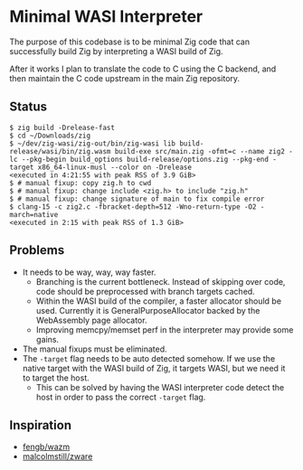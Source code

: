 # Minimal WASI Interpreter

The purpose of this codebase is to be minimal Zig code that can successfully
build Zig by interpreting a WASI build of Zig.

After it works I plan to translate the code to C using the C backend, and then
maintain the C code upstream in the main Zig repository.

## Status

```
$ zig build -Drelease-fast
$ cd ~/Downloads/zig
$ ~/dev/zig-wasi/zig-out/bin/zig-wasi lib build-release/wasi/bin/zig.wasm build-exe src/main.zig -ofmt=c --name zig2 -lc --pkg-begin build_options build-release/options.zig --pkg-end -target x86_64-linux-musl --color on -Drelease
<executed in 4:21:55 with peak RSS of 3.9 GiB>
$ # manual fixup: copy zig.h to cwd
$ # manual fixup: change include <zig.h> to include "zig.h"
$ # manual fixup: change signature of main to fix compile error
$ clang-15 -c zig2.c -fbracket-depth=512 -Wno-return-type -O2 -march=native
<executed in 2:15 with peak RSS of 1.3 GiB>
```

## Problems

 * It needs to be way, way, way faster.
   - Branching is the current bottleneck. Instead of skipping over code, code
     should be preprocessed with branch targets cached.
   - Within the WASI build of the compiler, a faster allocator should be used.
     Currently it is GeneralPurposeAllocator backed by the WebAssembly page
     allocator.
   - Improving memcpy/memset perf in the interpreter may provide some gains.
 * The manual fixups must be eliminated.
 * The `-target` flag needs to be auto detected somehow. If we use the native
   target with the WASI build of Zig, it targets WASI, but we need it to target
   the host.
   - This can be solved by having the WASI interpreter code detect the host in
     order to pass the correct `-target` flag.

## Inspiration

 * [fengb/wazm](https://github.com/fengb/wazm/)
 * [malcolmstill/zware](https://github.com/malcolmstill/zware)
